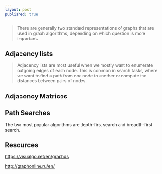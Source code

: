 ```yaml
---
layout: post
published: true
---
```


> There are generally two standard representations of graphs that are used in graph algorithms, depending on which question is more important.

## Adjacency lists

> Adjacency lists are most useful when we mostly want to enumerate outgoing edges of each node. This is common in search tasks, where we want to find a path from one node to another or compute the distances between pairs of nodes. 

## Adjacency Matrices

## Path Searches

The two most popular algorithms are depth-first search and breadth-first search.

## Resources


https://visualgo.net/en/graphds

http://graphonline.ru/en/